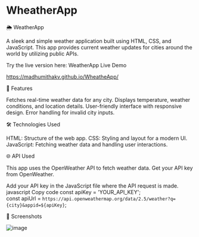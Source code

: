 # WheatherApp
🌦 WeatherApp


A sleek and simple weather application built using HTML, CSS, and JavaScript. This app provides current weather updates for cities around the world by utilizing public APIs.

Try the live version here: WeatherApp Live Demo

https://madhumithakv.github.io/WheatheApp/

🚀 Features

Fetches real-time weather data for any city.
Displays temperature, weather conditions, and location details.
User-friendly interface with responsive design.
Error handling for invalid city inputs.

🛠️ Technologies Used

HTML: Structure of the web app.
CSS: Styling and layout for a modern UI.
JavaScript: Fetching weather data and handling user interactions.



🌐 API Used

This app uses the OpenWeather API to fetch weather data. Get your API key from OpenWeather.

Add your API key in the JavaScript file where the API request is made.
javascript
Copy code
const apiKey = 'YOUR_API_KEY';  
const apiUrl = `https://api.openweathermap.org/data/2.5/weather?q={city}&appid=${apiKey}`;  

📸 Screenshots

![image](https://github.com/user-attachments/assets/97b80b27-b2ff-4818-bafb-fad32e171cd2)


